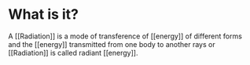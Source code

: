 # What is it?
A [[Radiation]] is a mode of transference of [[energy]] of different forms and the [[energy]] transmitted from one body to another rays or [[Radiation]] is called radiant [[energy]].

